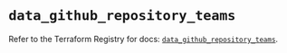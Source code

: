 # `data_github_repository_teams`

Refer to the Terraform Registry for docs: [`data_github_repository_teams`](https://registry.terraform.io/providers/integrations/github/6.0.0/docs/data-sources/repository_teams).
